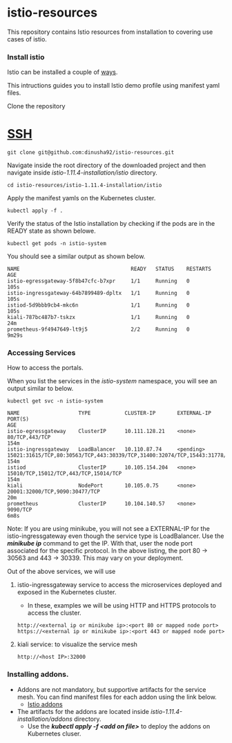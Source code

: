 # istio-resources
This repository contains Istio resources from installation to covering use cases of istio.

### Install istio

Istio can be installed a couple of [ways](https://istio.io/v1.11/docs/setup/install/).

This intructions guides you to install Istio demo profile using manifest yaml files.

Clone the repository

# [SSH](#tab/tab-id-1)
```
git clone git@github.com:dinusha92/istio-resources.git
```

Navigate inside the root directory of the downloaded project and then navigate inside *istio-1.11.4-installation/istio* directory.
```
cd istio-resources/istio-1.11.4-installation/istio
```
Apply the manifest yamls on the Kubernetes cluster.

```
kubectl apply -f .
```
Verify the status of the Istio installation by checking if the pods are in the READY state as shown belowe.
```
kubectl get pods -n istio-system
```
You should see a similar output as shown below.

```
NAME                                    READY   STATUS    RESTARTS   AGE
istio-egressgateway-5f8b47cfc-b7xpr     1/1     Running   0          105s
istio-ingressgateway-64b7899489-dpltx   1/1     Running   0          105s
istiod-5d9bbb9cb4-mkc6n                 1/1     Running   0          105s
kiali-787bc487b7-tskzx                  1/1     Running   0          24m
prometheus-9f4947649-lt9j5              2/2     Running   0          9m29s

```

### Accessing Services

How to access the portals.

When you list the services in the *istio-system* namespace, you will see an output similar to below.

```
kubectl get svc -n istio-system
```

```
NAME                   TYPE           CLUSTER-IP       EXTERNAL-IP   PORT(S)                                                                      AGE
istio-egressgateway    ClusterIP      10.111.128.21    <none>        80/TCP,443/TCP                                                               154m
istio-ingressgateway   LoadBalancer   10.110.87.74     <pending>     15021:31615/TCP,80:30563/TCP,443:30339/TCP,31400:32074/TCP,15443:31778/TCP   154m
istiod                 ClusterIP      10.105.154.204   <none>        15010/TCP,15012/TCP,443/TCP,15014/TCP                                        154m
kiali                  NodePort       10.105.0.75      <none>        20001:32000/TCP,9090:30477/TCP                                               20m
prometheus             ClusterIP      10.104.140.57    <none>        9090/TCP                                                                     6m8s

```

Note: If you are using minikube, you will not see a EXTERNAL-IP for the istio-ingressgateway even though the service type is LoadBalancer. Use the ***minikube ip*** command to get the IP. With that, user the node port associated for the specific protocol. In the above listing, the port 80 -> 30563 and 443 -> 30339. This may vary on your deployment.


Out of the above services, we will use
1. istio-ingressgateway service to access the microservices deployed and exposed in the Kubernetes cluster.
    - In these, examples we will be using HTTP and HTTPS protocols to access the cluster.

    `http://<external ip or minikube ip>:<port 80 or mapped node port>` 
    `https://<external ip or minikube ip>:<port 443 or mapped node port>`

2. kiali service: to visualize the service mesh
    
    `http://<host IP>:32000`

### Installing addons.
- Addons are not mandatory, but supportive artifacts for the service mesh. You can find manifest files for each addon using the link below.
    - [Istio addons](https://istio.io/v1.11/docs/ops/integrations/) 
- The artifacts for the addons are located inside *istio-1.11.4-installation/addons* directory.
    - Use the ***kubectl apply -f \<add on file>*** to deploy the addons on Kubernetes cluser.


